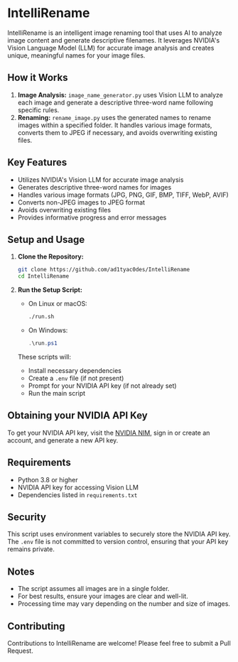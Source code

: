 # IntelliRename

IntelliRename is an intelligent image renaming tool that uses AI to analyze image content and generate descriptive filenames. It leverages NVIDIA's Vision Language Model (LLM) for accurate image analysis and creates unique, meaningful names for your image files.

## How it Works

1. **Image Analysis:** `image_name_generator.py` uses Vision LLM to analyze each image and generate a descriptive three-word name following specific rules.
2. **Renaming:** `rename_image.py` uses the generated names to rename images within a specified folder. It handles various image formats, converts them to JPEG if necessary, and avoids overwriting existing files.

## Key Features

- Utilizes NVIDIA's Vision LLM for accurate image analysis
- Generates descriptive three-word names for images
- Handles various image formats (JPG, PNG, GIF, BMP, TIFF, WebP, AVIF)
- Converts non-JPEG images to JPEG format
- Avoids overwriting existing files
- Provides informative progress and error messages

## Setup and Usage

1. **Clone the Repository:**
   ```sh
   git clone https://github.com/ad1tyac0des/IntelliRename
   cd IntelliRename
   ```

2. **Run the Setup Script:**
   - On Linux or macOS:
     ```sh
     ./run.sh
     ```
   - On Windows:
     ```powershell
     .\run.ps1
     ```

   These scripts will:
   - Install necessary dependencies
   - Create a `.env` file (if not present)
   - Prompt for your NVIDIA API key (if not already set)
   - Run the main script

## Obtaining your NVIDIA API Key

To get your NVIDIA API key, visit the [NVIDIA NIM](https://build.nvidia.com), sign in or create an account, and generate a new API key. 

## Requirements

- Python 3.8 or higher
- NVIDIA API key for accessing Vision LLM
- Dependencies listed in `requirements.txt`

## Security

This script uses environment variables to securely store the NVIDIA API key. The `.env` file is not committed to version control, ensuring that your API key remains private.

## Notes

- The script assumes all images are in a single folder.
- For best results, ensure your images are clear and well-lit.
- Processing time may vary depending on the number and size of images.

## Contributing

Contributions to IntelliRename are welcome! Please feel free to submit a Pull Request.
